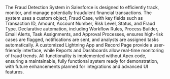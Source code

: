 The Fraud Detection System in Salesforce is designed to efficiently track, monitor, and manage potentially fraudulent financial transactions. The system uses a custom object, Fraud Case, with key fields such as Transaction ID, Amount, Account Number, Risk Level, Status, and Fraud Type. Declarative automation, including Workflow Rules, Process Builder, Email Alerts, Task Assignments, and Approval Processes, ensures high-risk cases are flagged, notifications are sent, and analysts are assigned tasks automatically. A customized Lightning App and Record Page provide a user-friendly interface, while Reports and Dashboards allow real-time monitoring of fraud trends. All functionality is implemented without Apex code, ensuring a maintainable, fully functional system ready for demonstration, with future enhancements planned for integrations and advanced UI features.
